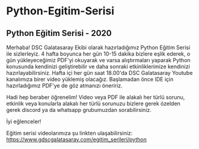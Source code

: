 # Python-Egitim-Serisi
## Python Eğitim Serisi - 2020

Merhaba! DSC Galatasaray Ekibi olarak hazırladığımız Python Eğitim Serisi ile sizlerleyiz. 4 hafta boyunca her gün 10-15 dakika bizlere eşlik ederek, o gün yükleyeceğimiz PDF'yi okuyarak ve varsa alıştırmaları yaparak Python konusunda kendinizi geliştirebilir ve daha sonraki etkinliklerimize kendinizi hazırlayabilirsiniz. Hafta içi her gün saat 18.00'da DSC Galatasaray Youtube kanalımıza birer video yüklemiş olacağız. Başlamadan önce IDE için hazırladığımız PDF'ye de göz atmanızı öneririz.

Hadi hep beraber öğrenelim! 
Video veya PDF ile alakalı her türlü sorunu, etkinlik veya konularla alakalı her türlü sorunuzu bizlere gerek özelden gerek discord ya da whatsapp grubumuzdan sorabilirsiniz.

İyi eğlenceler!

Eğitim serisi videolarımıza şu linkten ulaşabilirsiniz:
https://www.gdscgalatasaray.com/egitim_serileri/python

